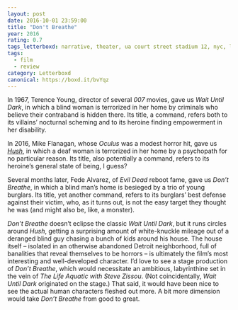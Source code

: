 ```yaml
---
layout: post 
date: 2016-10-01 23:59:00
title: "Don't Breathe"
year: 2016
rating: 0.7
tags_letterboxd: narrative, theater, ua court street stadium 12, nyc, leah, Robtober
tags:
  - film
  - review
category: Letterboxd
canonical: https://boxd.it/bvYqz
---
```


In 1967, Terence Young, director of several <cite>007</cite> movies, gave us <cite>Wait Until Dark</cite>, in which a blind woman is terrorized in her home by criminals who believe their contraband is hidden there. Its title, a command, refers both to its villains’ nocturnal scheming and to its heroine finding empowerment in her disability.

In 2016, Mike Flanagan, whose <cite>Oculus</cite> was a modest horror hit, gave us [<cite>Hush</cite>](http://letterboxd.com/robweychert/film/hush-2016/), in which a deaf woman is terrorized in her home by a psychopath for no particular reason. Its title, also potentially a command, refers to its heroine’s general state of being, I guess?

Several months later, Fede Alvarez, of <cite>Evil Dead</cite> reboot fame, gave us <cite>Don’t Breathe</cite>, in which a blind man’s home is besieged by a trio of young burglars. Its title, yet another command, refers to its burglars’ best defense against their victim, who, as it turns out, is not the easy target they thought he was (and might also be, like, a monster).

<cite>Don’t Breathe</cite> doesn’t eclipse the classic <cite>Wait Until Dark</cite>, but it runs circles around <cite>Hush</cite>, getting a surprising amount of white-knuckle mileage out of a deranged blind guy chasing a bunch of kids around his house. The house itself – isolated in an otherwise abandoned Detroit neighborhood, full of banalities that reveal themselves to be horrors – is ultimately the film’s most interesting and well-developed character. I’d love to see a stage production of <cite>Don’t Breathe</cite>, which would necessitate an ambitious, labyrinthine set in the vein of <cite>The Life Aquatic with Steve Zissou</cite>. (Not coincidentally, <cite>Wait Until Dark</cite> originated on the stage.) That said, it would have been nice to see the actual human characters fleshed out more. A bit more dimension would take <cite>Don’t Breathe</cite> from good to great.